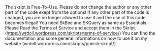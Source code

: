The skript is Free-To-Use. Please do not change the author or any other part of the code exept from the options!
If any other part of the code is changed, you are no longer allowed to use it and the use of this code becomes illegal!
You need SkBee and SKQuery as same as Essentials.
Please Read the Terms of Service and accept them in the Skript. (https://wrdoll.wordpress.com/skripts/terms-of-service/)
You can find the documentation and some general informations on how to use it on my website (wrdoll.wordpress.com/skripts/punish-skript/)